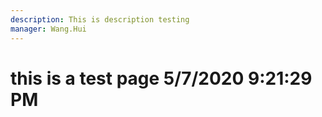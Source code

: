 ```yaml
---
description: This is description testing
manager: Wang.Hui
---
```

# this is a test page 5/7/2020 9:21:29 PM